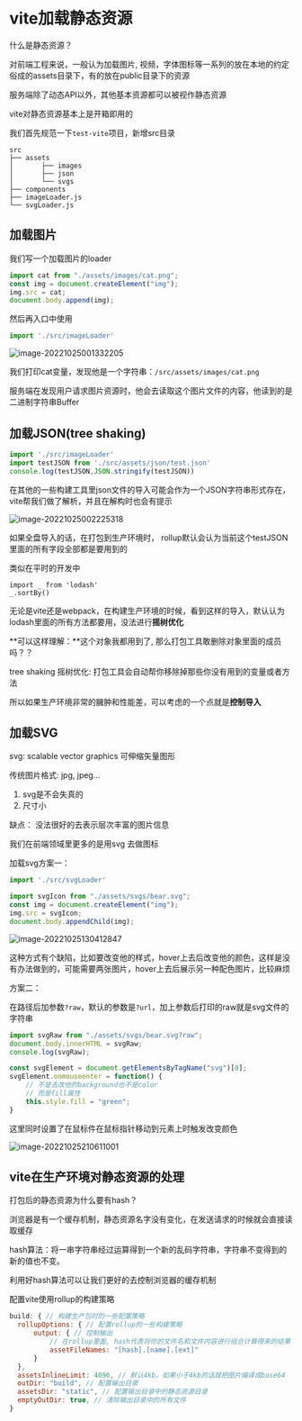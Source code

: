# vite加载静态资源

什么是静态资源？

对前端工程来说，一般认为加载图片, 视频，字体图标等一系列的放在本地的约定俗成的assets目录下，有的放在public目录下的资源

服务端除了动态API以外，其他基本资源都可以被视作静态资源

vite对静态资源基本上是开箱即用的

我们首先规范一下`test-vite`项目，新增src目录

```
src
├── assets
│		├── images
│		├── json
│		└── svgs
├── components
├── imageLoader.js
└── svgLoader.js
```

## 加载图片

我们写一个加载图片的loader

```js title="imageLoader.js"
import cat from "./assets/images/cat.png";
const img = document.createElement("img");
img.src = cat;
document.body.append(img);
```

然后再入口中使用

```js title="main.js"
import './src/imageLoader'
```

![image-20221025001332205](https://blog-guiyexing.oss-cn-qingdao.aliyuncs.com/blogImg/202210250013249.png!blog.guiyexing)

我们打印cat变量，发现他是一个字符串：`/src/assets/images/cat.png`

服务端在发现用户请求图片资源时，他会去读取这个图片文件的内容，他读到的是二进制字符串Buffer

## 加载JSON(tree shaking)

```js title="main.js"
import './src/imageLoader'
import testJSON from './src/assets/json/test.json'
console.log(testJSON,JSON.stringify(testJSON))
```

在其他的一些构建工具里json文件的导入可能会作为一个JSON字符串形式存在，vite帮我们做了解析，并且在解构时也会有提示

![image-20221025002225318](https://blog-guiyexing.oss-cn-qingdao.aliyuncs.com/blogImg/202210250022354.png!blog.guiyexing)

如果全盘导入的话，在打包到生产环境时， rollup默认会认为当前这个testJSON里面的所有字段全部都是要用到的

类似在平时的开发中

```
import _ from 'lodash'
_.sortBy()
```

无论是vite还是webpack，在构建生产环境的时候，看到这样的导入，默认认为lodash里面的所有方法都要用，没法进行**摇树优化**

**可以这样理解：**这个对象我都用到了, 那么打包工具敢删除对象里面的成员吗？？

tree shaking 摇树优化: 打包工具会自动帮你移除掉那些你没有用到的变量或者方法

所以如果生产环境非常的臃肿和性能差，可以考虑的一个点就是**控制导入**

## 加载SVG

svg: scalable vector graphics 可伸缩矢量图形

传统图片格式: jpg, jpeg...

1. svg是不会失真的
2. 尺寸小

缺点： 没法很好的去表示层次丰富的图片信息

我们在前端领域里更多的是用svg 去做图标

加载svg方案一：

```js title="main.js"
import './src/svgLoader'
```

```js title="svgLoader.js"
import svgIcon from "./assets/svgs/bear.svg";
const img = document.createElement("img");
img.src = svgIcon;
document.body.appendChild(img);
```

![image-20221025130412847](https://blog-guiyexing.oss-cn-qingdao.aliyuncs.com/blogImg/202210251304573.png!blog.guiyexing)

这种方式有个缺陷，比如要改变他的样式，hover上去后改变他的颜色，这样是没有办法做到的，可能需要两张图片，hover上去后展示另一种配色图片，比较麻烦

方案二：

在路径后加参数`?raw`，默认的参数是`?url`，加上参数后打印的raw就是svg文件的字符串

```js
import svgRaw from "./assets/svgs/bear.svg?raw";
document.body.innerHTML = svgRaw;
console.log(svgRaw);

const svgElement = document.getElementsByTagName("svg")[0];
svgElement.onmouseenter = function() {
    // 不是去改他的background也不是color
    // 而是fill属性
    this.style.fill = "green";
}
```

这里同时设置了在鼠标件在鼠标指针移动到元素上时触发改变颜色

![image-20221025210611001](https://blog-guiyexing.oss-cn-qingdao.aliyuncs.com/blogImg/202210252106041.png!blog.guiyexing)

## vite在生产环境对静态资源的处理

打包后的静态资源为什么要有hash？

浏览器是有一个缓存机制，静态资源名字没有变化，在发送请求的时候就会直接读取缓存

hash算法：将一串字符串经过运算得到一个新的乱码字符串，字符串不变得到的新的值也不变。

利用好hash算法可以让我们更好的去控制浏览器的缓存机制

配置vite使用rollup的构建策略

```js
build: { // 构建生产包时的一些配置策略
  rollupOptions: { // 配置rollup的一些构建策略
      output: { // 控制输出
          // 在rollup里面, hash代表将你的文件名和文件内容进行组合计算得来的结果
          assetFileNames: "[hash].[name].[ext]"
      }
  },
  assetsInlineLimit: 4096, // 默认4kb，如果小于4kb的话就把图片编译成base64
  outDir: "build", // 配置输出目录
  assetsDir: "static", // 配置输出目录中的静态资源目录
  emptyOutDir: true, // 清除输出目录中的所有文件
}
```
